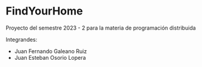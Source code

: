 # FindYourHome

Proyecto del semestre 2023 - 2 para la materia de programación distribuida

Integrandes:
- Juan Fernando Galeano Ruiz
- Juan Esteban Osorio Lopera
